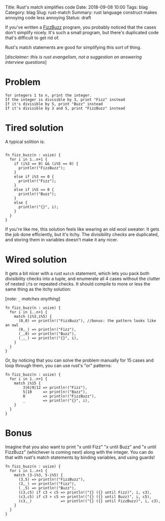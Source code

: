 Title: Rust's match simplifies code
Date: 2018-09-08 10:00
Tags: blag
Category: blag
Slug: rust-match
Summary: rust language construct makes annoying code less annoying
Status: draft

If you've written a [FizzBuzz]() program, you probably noticed that the cases don't simplify nicely. It's such a small program, but there's duplicated code that's difficult to get rid of.

Rust's match statements are good for simplifying this sort of thing.

[*disclaimer: this is rust evangelism, not a suggestion on answering interview questions*]

# Problem

```
for integers 1 to n, print the integer.
If the integer is divisible by 3, print "Fizz" instead
If it's divisible by 5, print "Buzz" instead
If it's divisible by 3 and 5, print "FizzBuzz" instead
```

# Tired solution

A typical solition is:

```

fn fizz_buzz(n : usize) {
  for i in 1..n+1 {
    if (i%3 == 0) && (i%5 == 0) {
      println!("FizzBuzz");
    }
    else if i%3 == 0 {
      println!("Fizz");
    }
    else if i%5 == 0 {
      println!("Buzz");
    }
    else {
      println!("{}", i);
    }
  }
}
```

If you're like me, this solution feels like wearing an old wool sweater: It gets the job done efficiently, but it's itchy. The divisibility checks are duplicated, and storing them in variables doesn't make it any nicer.

# Wired solution

It gets a bit nicer with a rust `match` statement, which lets you pack both divisibility checks into a tuple, and enumerate all 4 cases without the clutter of nested `if`s or repeated checks. It should compile to more or less the same thing as the itchy solution:

[*note: `_` matches anything*]

```
fn fizz_buzz(n : usize) {
  for i in 1..n+1 {
    match (i%3,i%5) {
      (0,0) => println!("FizzBuzz"), //bonus: the pattern looks like an owl
      (0,_) => println!("Fizz"),
      (_,0) => println!("Buzz"),
      (_,_) => println!("{}", i),
    }
  }
}
```

Or, by noticing that you can solve the problem manually for 15 cases and loop through them, you can use rust's "or" patterns:

```
fn fizz_buzz(n : usize) {
  for i in 1..n+1 {
    match i%15 {
        3|6|9|12 => println!("Fizz"),
        5|10     => println!("Buzz"),
        0        => println!("FizzBuzz"),
        _        => println!("{}", i),
    }
  }
}
```

# Bonus

Imagine that you also want to print "x until Fizz" "x until Buzz" and "x until FizzBuzz" (whichever is coming next) along with the integer. You can do that with rust's match statements by binding variables, and using guards!


```
fn fizz_buzz(n : usize) {
  for i in 1..n+1 {
    match (3-i%3, 5-i%5) {
      (3,5) => println!("FizzBuzz"),
      (3,_) => println!("Fizz"),
      (_,5) => println!("Buzz"),
      (c3,c5) if c3 < c5 => println!("{} ({} until Fizz)", i, c3),
      (c3,c5) if c3 > c5 => println!("{} ({} until Buzz)", i, c5),
      (c3,_)             => println!("{} ({} until FizzBuzz)", i, c3),
    }
  }
}
```
